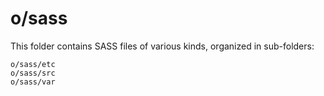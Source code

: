 # o/sass

This folder contains SASS files of various kinds, organized in sub-folders:

    o/sass/etc
    o/sass/src
    o/sass/var
